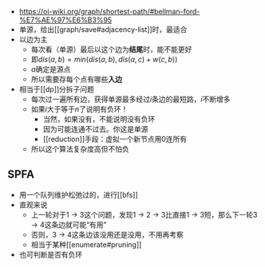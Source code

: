 - https://oi-wiki.org/graph/shortest-path/#bellman-ford-%E7%AE%97%E6%B3%95
- 单源，给出[[graph/save#adjacency-list]]时，最适合
- 以边为主
  - 每次看（单源）最后以这个边为**结尾**时，能不能更好
  - 即$dis(a,b)=min(dis(a,b), dis(a,c)+w(c,b))$
  - $a$确定是源点
  - 所以需要存每个点有哪些**入边**
- 相当于[[dp]]分拆子问题
  - 每次过一遍所有边，获得单源最多经过$i$条边的最短路，$i$不断增多
  - 如果$i$大于等于$n$了说明有负环！
    - 当然，如果没有，不能说明没有负环
    - 因为可能连通不过去。你这是单源
    - [[reduction]]手段：虚拟一个新节点用0连所有
  - 所以这个算法复杂度高但不怕负
## SPFA
- 用一个队列维护松弛过的，进行[[bfs]]
- 直观来说
  - 上一轮对于1 -> 3这个问题，发现1 -> 2 -> 3比直接1 -> 3短，那么下一轮3 -> 4这条边就可能“有用”
  - 否则，3 -> 4这条边该没用还是没用，不用再考察
  - 相当于某种[[enumerate#pruning]]
- 也可判断是否有负环